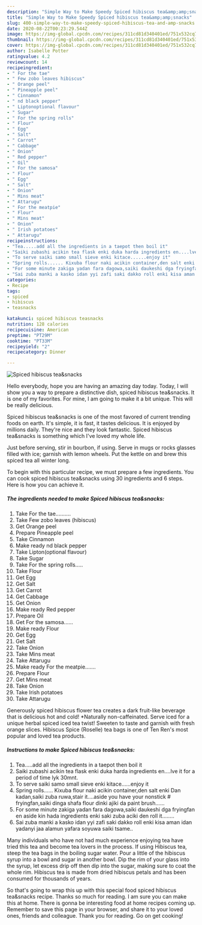 ```yaml
---
description: "Simple Way to Make Speedy Spiced hibiscus tea&amp;amp;snacks"
title: "Simple Way to Make Speedy Spiced hibiscus tea&amp;amp;snacks"
slug: 400-simple-way-to-make-speedy-spiced-hibiscus-tea-and-amp-snacks
date: 2020-08-22T00:23:29.544Z
image: https://img-global.cpcdn.com/recipes/311cd81d340401ed/751x532cq70/spiced-hibiscus-teasnacks-recipe-main-photo.jpg
thumbnail: https://img-global.cpcdn.com/recipes/311cd81d340401ed/751x532cq70/spiced-hibiscus-teasnacks-recipe-main-photo.jpg
cover: https://img-global.cpcdn.com/recipes/311cd81d340401ed/751x532cq70/spiced-hibiscus-teasnacks-recipe-main-photo.jpg
author: Isabelle Potter
ratingvalue: 4.2
reviewcount: 14
recipeingredient:
- " For the tae"
- " Few zobo leaves hibiscus"
- " Orange peel"
- " Pineapple peel"
- " Cinnamon"
- " nd black pepper"
- " Liptonoptional flavour"
- " Sugar"
- " For the spring rolls"
- " Flour"
- " Egg"
- " Salt"
- " Carrot"
- " Cabbage"
- " Onion"
- " Red pepper"
- " Oil"
- " For the samosa"
- " Flour"
- " Egg"
- " Salt"
- " Onion"
- " Mins meat"
- " Attarugu"
- " For the meatpie"
- " Flour"
- " Mins meat"
- " Onion"
- " Irish potatoes"
- " Attarugu"
recipeinstructions:
- "Tea.....add all the ingredients in a taepot then boil it"
- "Saiki zubashi acikin tea flask enki duka harda ingredients en....lve it for a period of time lyk 30mnt."
- "To serve saiki samo small sieve enki kitace......enjoy it"
- "Spring rolls...... Kixuba flour naki acikin container,den salt enki Dan kadan,saiki zuba ruwa,stair it....aside you have your nonstick # fryingfan,saiki dinga shafa flour dinki ajiki da paint brush......"
- "For some minute zakiga yadan fara dagowa,saiki daukeshi dga fryingfan en aside kin hada ingredients enki saki zuba aciki den roll it........"
- "Sai zuba manki a kasko idan yyi zafi saki dakko roll enki kisa aman idan yadanyi jaa alamun yafara soyuwa saiki tsame.."
categories:
- Recipe
tags:
- spiced
- hibiscus
- teasnacks

katakunci: spiced hibiscus teasnacks 
nutrition: 128 calories
recipecuisine: American
preptime: "PT29M"
cooktime: "PT33M"
recipeyield: "2"
recipecategory: Dinner

---
```



![Spiced hibiscus tea&amp;snacks](https://img-global.cpcdn.com/recipes/311cd81d340401ed/751x532cq70/spiced-hibiscus-teasnacks-recipe-main-photo.jpg)

Hello everybody, hope you are having an amazing day today. Today, I will show you a way to prepare a distinctive dish, spiced hibiscus tea&amp;snacks. It is one of my favorites. For mine, I am going to make it a bit unique. This will be really delicious.

Spiced hibiscus tea&amp;snacks is one of the most favored of current trending foods on earth. It's simple, it is fast, it tastes delicious. It is enjoyed by millions daily. They're nice and they look fantastic. Spiced hibiscus tea&amp;snacks is something which I've loved my whole life.

Just before serving, stir in bourbon, if using. Serve in mugs or rocks glasses filled with ice; garnish with lemon wheels. Put the kettle on and brew this spiced tea all winter long.


To begin with this particular recipe, we must prepare a few ingredients. You can cook spiced hibiscus tea&amp;snacks using 30 ingredients and 6 steps. Here is how you can achieve it.

<!--inarticleads1-->

##### The ingredients needed to make Spiced hibiscus tea&amp;snacks:

1. Take  For the tae..........
1. Take  Few zobo leaves (hibiscus)
1. Get  Orange peel
1. Prepare  Pineapple peel
1. Take  Cinnamon
1. Make ready  nd black pepper
1. Take  Lipton(optional flavour)
1. Take  Sugar
1. Take  For the spring rolls.....
1. Take  Flour
1. Get  Egg
1. Get  Salt
1. Get  Carrot
1. Get  Cabbage
1. Get  Onion
1. Make ready  Red pepper
1. Prepare  Oil
1. Get  For the samosa......
1. Make ready  Flour
1. Get  Egg
1. Get  Salt
1. Take  Onion
1. Take  Mins meat
1. Take  Attarugu
1. Make ready  For the meatpie.......
1. Prepare  Flour
1. Get  Mins meat
1. Take  Onion
1. Take  Irish potatoes
1. Take  Attarugu


Generously spiced hibiscus flower tea creates a dark fruit-like beverage that is delicious hot and cold! *Naturally non-caffeinated. Serve iced for a unique herbal spiced iced tea twist! Sweeten to taste and garnish with fresh orange slices. Hibiscus Spice (Roselle) tea bags is one of Ten Ren&#39;s most popular and loved tea products. 

<!--inarticleads2-->

##### Instructions to make Spiced hibiscus tea&amp;snacks:

1. Tea.....add all the ingredients in a taepot then boil it
1. Saiki zubashi acikin tea flask enki duka harda ingredients en....lve it for a period of time lyk 30mnt.
1. To serve saiki samo small sieve enki kitace......enjoy it
1. Spring rolls...... Kixuba flour naki acikin container,den salt enki Dan kadan,saiki zuba ruwa,stair it....aside you have your nonstick # fryingfan,saiki dinga shafa flour dinki ajiki da paint brush......
1. For some minute zakiga yadan fara dagowa,saiki daukeshi dga fryingfan en aside kin hada ingredients enki saki zuba aciki den roll it........
1. Sai zuba manki a kasko idan yyi zafi saki dakko roll enki kisa aman idan yadanyi jaa alamun yafara soyuwa saiki tsame..


Many individuals who have not had much experience enjoying tea have tried this tea and become tea lovers in the process. If using Hibiscus tea, steep the tea bags in the boiling sugar water. Pour a little of the hibiscus syrup into a bowl and sugar in another bowl. Dip the rim of your glass into the syrup, let excess drip off then dip into the sugar, making sure to coat the whole rim. Hibiscus tea is made from dried hibiscus petals and has been consumed for thousands of years. 

So that's going to wrap this up with this special food spiced hibiscus tea&amp;snacks recipe. Thanks so much for reading. I am sure you can make this at home. There is gonna be interesting food at home recipes coming up. Remember to save this page in your browser, and share it to your loved ones, friends and colleague. Thank you for reading. Go on get cooking!
